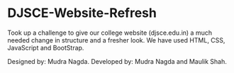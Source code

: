 # DJSCE-Website-Refresh

Took up a challenge to give our college website (djsce.edu.in) a much needed change in structure and a fresher look.
We have used HTML, CSS, JavaScript and BootStrap.

Designed by: Mudra Nagda.
Developed by: Mudra Nagda and Maulik Shah.
